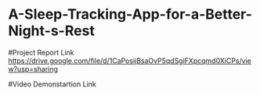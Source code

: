 # A-Sleep-Tracking-App-for-a-Better-Night-s-Rest

#Project Report Link
https://drive.google.com/file/d/1CaPosijBsaOvP5qdSgiFXpcqmd0XiCPs/view?usp=sharing

#Video Demonstartion Link
